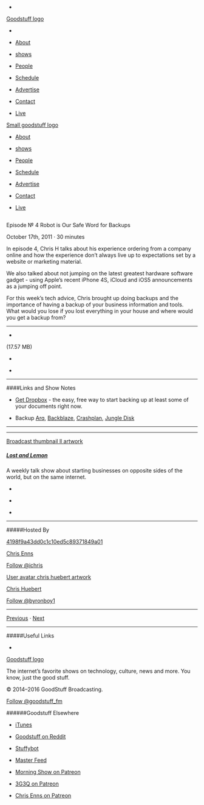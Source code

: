 

-
[Goodstuff logo](http://www.goodstuff.fm/)[](/assets/goodstuff_logo-17c1fe6f378352de5d7345f76152130b.svg)

-


-  [About](/about)

-  [shows](/shows)

-  [People](/people)

-  [Schedule](/schedule)

-  [Advertise](/advertise)

-  [Contact](/contact)

-  [Live](/live)


[Small goodstuff logo](http://www.goodstuff.fm/)[](/assets/small_goodstuff_logo-bf032e72b9ec41494f4d90905f1ad619.svg)


-  [About](/about)

-  [shows](/shows)

-  [People](/people)

-  [Schedule](/schedule)

-  [Advertise](/advertise)

-  [Contact](/contact)

-  [Live](/live)


##
Episode № 4
Robot is Our Safe Word for Backups


October 17th, 2011
&middot;
30
minutes


In episode 4, Chris H talks about his experience ordering from a company online and how the experience don&rsquo;t always live up to expectations set by a website or marketing material.


We also talked about not jumping on the latest greatest hardware software gadget - using Apple&rsquo;s recent iPhone 4S, iCloud and iOS5 announcements as a jumping off point.


For this week&rsquo;s tech advice, Chris brought up doing backups and the importance of having a backup of your business information and tools. What would you lose if you lost everything in your house and where would you get a backup from?


------------------------------


-
[](https://podcasts-1.feedpress.co/10591/ll-4.mp3)(17.57 MB)

-
[](http://twitter.com/intent/tweet?text=Lost%20and%20Lemon%20%E2%84%96%204%20on%20@goodstuff_fm%20-%20http://goodstuff.fm/ll/4)

-
[](http://www.facebook.com/sharer/sharer.php?u=http://goodstuff.fm/ll/4)


------------------------------


####Links and Show Notes

-  [Get Dropbox](http://db.tt/czHe7sK) - the easy, free way to start backing up at least some of your documents right now.

- Backup  [Arq](http://www.haystacksoftware.com/arq/),  [Backblaze](http://www.backblaze.com/partner/af2307),  [Crashplan](http://www.crashplan.com/),  [Jungle Disk](https://www.jungledisk.com/)


------------------------------


------------------------------


[Broadcast thumbnail ll artwork](/ll)[](https://goodstuffs3.s3.amazonaws.com/uploads/broadcast/image/26/broadcast_thumbnail_ll_artwork.png)

##### [Lost and Lemon](/ll)


A weekly talk show about starting businesses on opposite sides of the world, but on the same internet.

-
[](https://itunes.apple.com/ca/podcast/lost-lemon-brothers-in-business/id467564174?mt=2)

-
[](http://feeds.goodstuff.fm/ll)

-
[](mailto:chris@goodstuff.fm?cc=sponsorship%40goodstuff.fm&subject=%5BGoodStuff%20FM%5D%20Sponsorship%20Inquiry%20for%20Lost%20and%20Lemon)


------------------------------


#####Hosted By


[4198f9a43dd0c1c10ed5c89371849a01](/people/chris-enns)[](http://gravatar.com/avatar/4198f9a43dd0c1c10ed5c89371849a01.png?s=300&r=pg)

[Chris Enns](/people/chris-enns)


[Follow @ichris](https://twitter.com/ichris)


[User avatar chris huebert artwork](/people/chris-huebert)[](https://goodstuffs3.s3.amazonaws.com/uploads/user/avatar/41/user_avatar_chris-huebert_artwork.png)

[Chris Huebert](/people/chris-huebert)


[Follow @byronboy1](https://twitter.com/byronboy1)


------------------------------


[Previous](/ll/3)
&middot;
[Next](/ll/5)


------------------------------


#####Useful Links

-
[](mailto:chris@goodstuff.fm?subject=%5BGoodstuff%20FM%5D%20Feedback%20for%20Lost%20and%20Lemon)


[Goodstuff logo](http://www.goodstuff.fm/)[](/assets/goodstuff_logo-17c1fe6f378352de5d7345f76152130b.svg)


The internet’s favorite shows on technology, culture, news and more. You know, just the good stuff.


&copy; 2014&ndash;2016 GoodStuff Broadcasting.

[Follow @goodstuff_fm](https://twitter.com/goodstufffm)


######Goodstuff Elsewhere

-  [iTunes](https://itunes.apple.com/us/artist/goodstuff-fm/id843385597?mt=2)

-  [Goodstuff on Reddit](https://www.reddit.com/r/Goodstuff_fm/)

-  [Stuffybot](http://stuffybot.goodstuff.fm)

-  [Master Feed](/master/feed)

-  [Morning Show on Patreon](https://www.patreon.com/morningshow)

-  [3G3Q on Patreon](https://www.patreon.com/3g3q)

-  [Chris Enns on Patreon](https://www.patreon.com/ichris)
